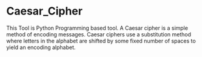 # Caesar_Cipher
This Tool is Python Programming based tool. A Caesar cipher is a simple method of encoding messages. Caesar ciphers use a substitution method where letters in the alphabet are shifted by some fixed number of spaces to yield an encoding alphabet. 
